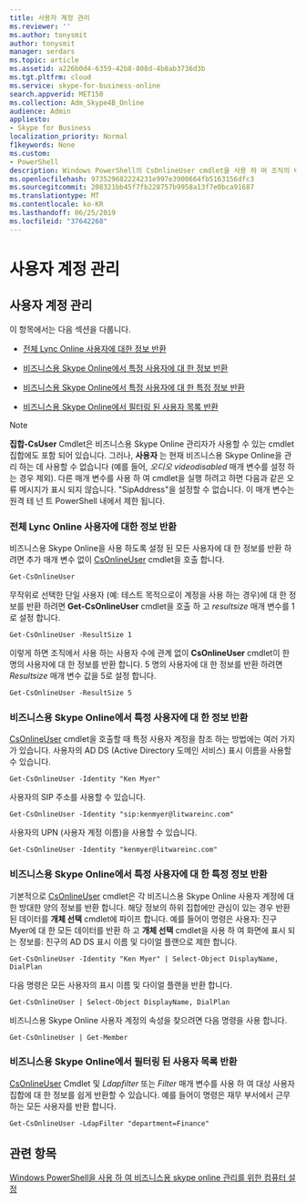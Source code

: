 ```yaml
---
title: 사용자 계정 관리
ms.reviewer: ''
ms.author: tonysmit
author: tonysmit
manager: serdars
ms.topic: article
ms.assetid: a226b0d4-6359-42b8-808d-4b8ab3736d3b
ms.tgt.pltfrm: cloud
ms.service: skype-for-business-online
search.appverid: MET150
ms.collection: Adm_Skype4B_Online
audience: Admin
appliesto:
- Skype for Business
localization_priority: Normal
f1keywords: None
ms.custom:
- PowerShell
description: Windows PowerShell의 CsOnlineUser cmdlet을 사용 하 여 조직의 비즈니스용 Skype Online 사용자에 대 한 정보를 얻을 수 있습니다.
ms.openlocfilehash: 973529682224231e997e3900664fb5163156dfc3
ms.sourcegitcommit: 208321bb45f7fb228757b9958a13f7e0bca91687
ms.translationtype: MT
ms.contentlocale: ko-KR
ms.lasthandoff: 06/25/2019
ms.locfileid: "37642268"
---
```

# <a name="manage-user-accounts"></a>사용자 계정 관리

## <a name="manage-user-accounts"></a>사용자 계정 관리

이 항목에서는 다음 섹션을 다룹니다.

- [전체 Lync Online 사용자에 대한 정보 반환](manage-user-accounts.md#BKMKReturnInfoAboutAllUsers)

- [비즈니스용 Skype Online에서 특정 사용자에 대 한 정보 반환](manage-user-accounts.md#BKMKReturnInfoSpecificUser)

- [비즈니스용 Skype Online에서 특정 사용자에 대 한 특정 정보 반환](manage-user-accounts.md#BKMKReturninfoSpecificUsers)

- [비즈니스용 Skype Online에서 필터링 된 사용자 목록 반환](manage-user-accounts.md#BKMKReturnFilteredListofUsers)

> [!NOTE]
> **집합-CsUser** Cmdlet은 비즈니스용 Skype Online 관리자가 사용할 수 있는 cmdlet 집합에도 포함 되어 있습니다. 그러나, **사용자** 는 현재 비즈니스용 Skype Online을 관리 하는 데 사용할 수 없습니다 (예를 들어, _오디오 videodisabled_ 매개 변수를 설정 하는 경우 제외). 다른 매개 변수를 사용 하 여 cmdlet을 실행 하려고 하면 다음과 같은 오류 메시지가 표시 되지 않습니다. "SipAddress"을 설정할 수 없습니다. 이 매개 변수는 원격 테 넌 트 PowerShell 내에서 제한 됩니다.

### <a name="return-information-about-all-your-skype-for-business-online-users"></a>전체 Lync Online 사용자에 대한 정보 반환
<a name="BKMKReturnInfoAboutAllUsers"> </a>

비즈니스용 Skype Online을 사용 하도록 설정 된 모든 사용자에 대 한 정보를 반환 하려면 추가 매개 변수 없이 [CsOnlineUser](https://go.microsoft.com/fwlink/p/?linkid=849603) cmdlet을 호출 합니다.

```
Get-CsOnlineUser
```

무작위로 선택한 단일 사용자 (예: 테스트 목적으로이 계정을 사용 하는 경우)에 대 한 정보를 반환 하려면 **Get-CsOnlineUser** cmdlet을 호출 하 고 _resultsize_ 매개 변수를 1로 설정 합니다.

```
Get-CsOnlineUser -ResultSize 1
```

이렇게 하면 조직에서 사용 하는 사용자 수에 관계 없이 **CsOnlineUser** cmdlet이 한 명의 사용자에 대 한 정보를 반환 합니다. 5 명의 사용자에 대 한 정보를 반환 하려면 _Resultsize_ 매개 변수 값을 5로 설정 합니다.

```
Get-CsOnlineUser -ResultSize 5
```

### <a name="return-information-for-a-specific-user-in-skype-for-business-online"></a>비즈니스용 Skype Online에서 특정 사용자에 대 한 정보 반환
<a name="BKMKReturnInfoSpecificUser"> </a>

[CsOnlineUser](https://go.microsoft.com/fwlink/p/?linkid=849603) cmdlet을 호출할 때 특정 사용자 계정을 참조 하는 방법에는 여러 가지가 있습니다. 사용자의 AD DS (Active Directory 도메인 서비스) 표시 이름을 사용할 수 있습니다.

```
Get-CsOnlineUser -Identity "Ken Myer"
```

사용자의 SIP 주소를 사용할 수 있습니다.

```
Get-CsOnlineUser -Identity "sip:kenmyer@litwareinc.com"
```

사용자의 UPN (사용자 계정 이름)을 사용할 수 있습니다.

```
Get-CsOnlineUser -Identity "kenmyer@litwareinc.com"
```

### <a name="return-specific-information-for-specific-users-in-skype-for-business-online"></a>비즈니스용 Skype Online에서 특정 사용자에 대 한 특정 정보 반환
<a name="BKMKReturninfoSpecificUsers"> </a>

기본적으로 [CsOnlineUser](https://technet.microsoft.com/library/2bfafd70-a7d9-4308-a353-5ecf44249b53.aspx) cmdlet은 각 비즈니스용 Skype Online 사용자 계정에 대 한 방대한 양의 정보를 반환 합니다. 해당 정보의 하위 집합에만 관심이 있는 경우 반환 된 데이터를 **개체 선택** cmdlet에 파이프 합니다. 예를 들어이 명령은 사용자: 진구 Myer에 대 한 모든 데이터를 반환 하 고 **개체 선택** cmdlet을 사용 하 여 화면에 표시 되는 정보를: 진구의 AD DS 표시 이름 및 다이얼 플랜으로 제한 합니다.

```
Get-CsOnlineUser -Identity "Ken Myer" | Select-Object DisplayName, DialPlan
```

다음 명령은 모든 사용자의 표시 이름 및 다이얼 플랜을 반환 합니다.

```
Get-CsOnlineUser | Select-Object DisplayName, DialPlan
```

비즈니스용 Skype Online 사용자 계정의 속성을 찾으려면 다음 명령을 사용 합니다.

```
Get-CsOnlineUser | Get-Member
```

### <a name="return-a-filtered-list-of-users-in-skype-for-business-online"></a>비즈니스용 Skype Online에서 필터링 된 사용자 목록 반환
<a name="BKMKReturnFilteredListofUsers"> </a>

[CsOnlineUser](https://go.microsoft.com/fwlink/p/?linkid=849603) Cmdlet 및 _Ldapfilter_ 또는 _Filter_ 매개 변수를 사용 하 여 대상 사용자 집합에 대 한 정보를 쉽게 반환할 수 있습니다. 예를 들어이 명령은 재무 부서에서 근무 하는 모든 사용자를 반환 합니다.

```
Get-CsOnlineUser -LdapFilter "department=Finance"
```

## <a name="related-topics"></a>관련 항목
[Windows PowerShell을 사용 하 여 비즈니스용 skype online 관리를 위한 컴퓨터 설정](set-up-your-computer-for-windows-powershell.md)


